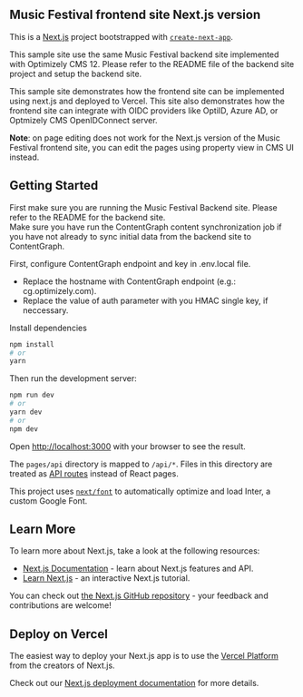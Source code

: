 ## Music Festival frontend site Next.js version  

This is a [Next.js](https://nextjs.org/) project bootstrapped with [`create-next-app`](https://github.com/vercel/next.js/tree/canary/packages/create-next-app).

This sample site use the same Music Festival backend site implemented with Optimizely CMS 12. Please refer to the README file of the backend site project and setup the backend site.  

This sample site demonstrates how the frontend site can be implemented using next.js and deployed to Vercel. This site also demonstrates how the frontend site can integrate with OIDC providers like OptiID, Azure AD, or Optmizely CMS OpenIDConnect server.  

**Note**: on page editing does not work for the Next.js version of the Music Festival frontend site, you can edit the pages using property view in CMS UI instead.  

## Getting Started

First make sure you are running the Music Festival Backend site. Please refer to the README for the backend site.  
Make sure you have run the ContentGraph content synchronization job if you have not already to sync initial data from the backend site to ContentGraph.  

First, configure ContentGraph endpoint and key in .env.local file.
- Replace the hostname with ContentGraph endpoint (e.g.: cg.optimizely.com).
- Replace the value of auth parameter with you HMAC single key, if neccessary.

Install dependencies  
```bash
npm install
# or
yarn
```

Then run the development server:

```bash
npm run dev
# or
yarn dev
# or
npm dev
```

Open [http://localhost:3000](http://localhost:3000) with your browser to see the result.  

The `pages/api` directory is mapped to `/api/*`. Files in this directory are treated as [API routes](https://nextjs.org/docs/api-routes/introduction) instead of React pages.

This project uses [`next/font`](https://nextjs.org/docs/basic-features/font-optimization) to automatically optimize and load Inter, a custom Google Font.

## Learn More

To learn more about Next.js, take a look at the following resources:

- [Next.js Documentation](https://nextjs.org/docs) - learn about Next.js features and API.
- [Learn Next.js](https://nextjs.org/learn) - an interactive Next.js tutorial.

You can check out [the Next.js GitHub repository](https://github.com/vercel/next.js/) - your feedback and contributions are welcome!

## Deploy on Vercel

The easiest way to deploy your Next.js app is to use the [Vercel Platform](https://vercel.com/new?utm_medium=default-template&filter=next.js&utm_source=create-next-app&utm_campaign=create-next-app-readme) from the creators of Next.js.

Check out our [Next.js deployment documentation](https://nextjs.org/docs/deployment) for more details.
